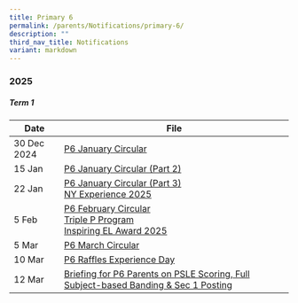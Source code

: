 ```yaml
---
title: Primary 6
permalink: /parents/Notifications/primary-6/
description: ""
third_nav_title: Notifications
variant: markdown
---
```

### **2025**

##### Term 1

| Date| File | 
| -------- | -------- |
|30 Dec 2024|[P6 January Circular](/files/Notification%202025/Pri%206/RGPS_N25_P6_001.pdf)|
|15 Jan|[P6 January Circular (Part 2)](/files/Notification%202025/Pri%206/RGPS_N25_P6_006.pdf)|
|22 Jan|[P6 January Circular (Part 3)](/files/Notification%202025/Pri%206/RGPS_N25_P6_007_V2.pdf)<br>[NY Experience 2025](/files/Notification%202025/Pri%206/Annex_A_NY_Experience_2025_programme.pdf)|
|5 Feb|[P6 February Circular](/files/Notification%202025/Pri%206/P6.pdf)<br>[Triple P Program](/files/Notification%202025/Pri%201/Triple_P_PG_Notification_Indicate_Interest_2025_Flyer.pdf)<br>[Inspiring EL Award 2025](/files/Notification%202025/Pri%201/Inspiring_EL_Award_2025.pdf)|
|5 Mar|[P6 March Circular](/files/Notification%202025/Pri%206/RGPS_N25_P6_012.pdf)|
|10 Mar|[P6 Raffles Experience Day](/files/Notification%202025/Pri%206/P6_Raffles_Experience_Day_PG_2025_final___Consent_required_.pdf)|
|12 Mar|[Briefing for P6 Parents on PSLE Scoring, Full Subject-based Banding &amp; Sec 1 Posting](/files/Briefing%20Slides%202025/Pri%206/2025_Briefing_for_P6_Parents__12_March__compressed.pdf)|